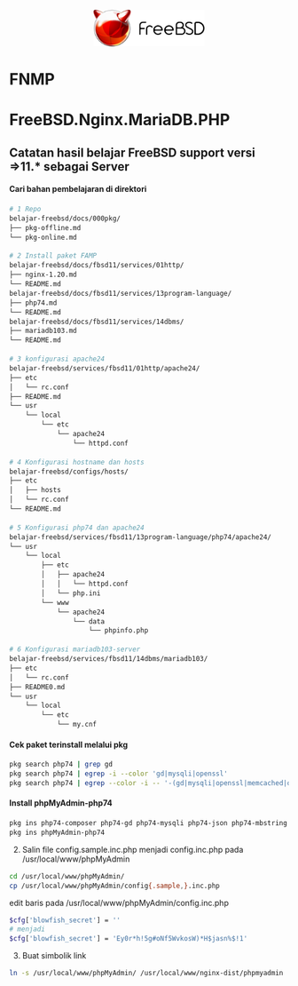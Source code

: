<p align="center">
<img src="/assets/images/logo.png" alt="Logo" style="width:200px;"/>
<h1>FNMP</h1>
<h1>FreeBSD.Nginx.MariaDB.PHP</h1>
</p>

## Catatan hasil belajar FreeBSD support versi =>11.* sebagai Server

#### Cari bahan pembelajaran di direktori
```sh
# 1 Repo
belajar-freebsd/docs/000pkg/
├── pkg-offline.md
└── pkg-online.md

# 2 Install paket FAMP
belajar-freebsd/docs/fbsd11/services/01http/
├── nginx-1.20.md
└── README.md
belajar-freebsd/docs/fbsd11/services/13program-language/
├── php74.md
└── README.md
belajar-freebsd/docs/fbsd11/services/14dbms/
├── mariadb103.md
└── README.md

# 3 konfigurasi apache24
belajar-freebsd/services/fbsd11/01http/apache24/
├── etc
│   └── rc.conf
├── README.md
└── usr
    └── local
        └── etc
            └── apache24
                └── httpd.conf

# 4 Konfigurasi hostname dan hosts
belajar-freebsd/configs/hosts/
├── etc
│   ├── hosts
│   └── rc.conf
└── README.md

# 5 Konfigurasi php74 dan apache24
belajar-freebsd/services/fbsd11/13program-language/php74/apache24/
└── usr
    └── local
        ├── etc
        │   ├── apache24
        │   │   └── httpd.conf
        │   └── php.ini
        └── www
            └── apache24
                └── data
                    └── phpinfo.php

# 6 Konfigurasi mariadb103-server
belajar-freebsd/services/fbsd11/14dbms/mariadb103/
├── etc
│   └── rc.conf
├── README0.md
└── usr
    └── local
        └── etc
            └── my.cnf
```
#### Cek paket terinstall melalui pkg
```sh
pkg search php74 | grep gd
pkg search php74 | egrep -i --color 'gd|mysqli|openssl'
pkg search php74 | egrep --color -i -- '-(gd|mysqli|openssl|memcached|opcache|json|mbstring|imagick|xml|zip|composer|igbinary)-'
```

#### Install phpMyAdmin-php74
```sh
pkg ins php74-composer php74-gd php74-mysqli php74-json php74-mbstring php74-session php74-hash php74-extensions
pkg ins phpMyAdmin-php74
```
2. Salin file config.sample.inc.php menjadi config.inc.php pada /usr/local/www/phpMyAdmin
```sh
cd /usr/local/www/phpMyAdmin/
cp /usr/local/www/phpMyAdmin/config{.sample,}.inc.php
```
edit baris pada /usr/local/www/phpMyAdmin/config.inc.php
```sh
$cfg['blowfish_secret'] = ''
# menjadi
$cfg['blowfish_secret'] = 'Ey0r*h!5g#oNf5WvkosW)*H$jasn%$!1'
```
3. Buat simbolik link
```sh
ln -s /usr/local/www/phpMyAdmin/ /usr/local/www/nginx-dist/phpmyadmin
```
